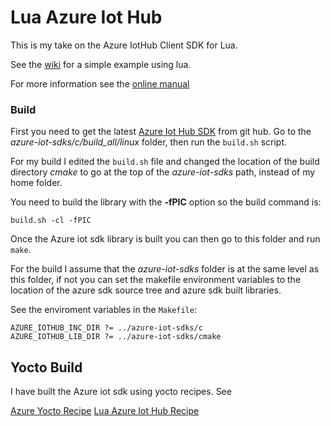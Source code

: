 # Lua Azure Iot Hub

This is my take on the Azure IotHub Client SDK for Lua.

See the [wiki](https://github.com/billbsing/lua-azure-iot-hub/wiki) for a simple example using lua.


For more information see the  [online manual](https://htmlpreview.github.io/?https://raw.githubusercontent.com/wiki/billbsing/lua-azure-iot-hub/manual.html)


### Build

First you need to get the latest [Azure Iot Hub SDK](https://github.com/Azure/azure-iot-sdks) from git hub. 
Go to the *azure-iot-sdks/c/build_all/linux* folder, then run the `build.sh` script.

For my build I edited the `build.sh` file and changed the location of the build directory *cmake* to go at the top 
of the *azure-iot-sdks* path, instead of my home folder.

You need to build the library with the __-fPIC__ option so the build command is:

	build.sh -cl -fPIC

Once the Azure iot sdk library is built you can then go to this folder and run `make`.

For the build I assume that the *azure-iot-sdks* folder is at the same level as this folder, if not you can set the 
makefile environment variables to the location of the azure sdk source tree and azure sdk built libraries.

See the enviroment variables in the `Makefile`:

	AZURE_IOTHUB_INC_DIR ?= ../azure-iot-sdks/c
	AZURE_IOTHUB_LIB_DIR ?= ../azure-iot-sdks/cmake

## Yocto Build

I have built the Azure iot sdk using yocto recipes.
See

[Azure Yocto Recipe](https://github.com/billbsing/meta-silverline/blob/fido/meta-core/recipes-devtools/azure-iot-hub-lib/azure-iot-hub-lib_git.bb)
[Lua Azure Iot Hub Recipe](https://github.com/billbsing/meta-silverline/blob/fido/meta-core/recipes-luarocks/lua-azure-iot-hub/lua-azure-iot-hub_git.bb)

